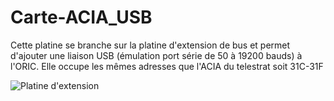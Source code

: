 # Carte-ACIA_USB

Cette platine se branche sur la platine d'extension de bus et permet d'ajouter une liaison USB (émulation port série de 50 à 19200 bauds) à l'ORIC. 
Elle occupe les mêmes adresses que l'ACIA du telestrat soit 31C-31F

![Platine d'extension](/Extensions/Communication_ACIA_USB/Carte_ACIA_USB.jpg?raw=true "Optional Title")


